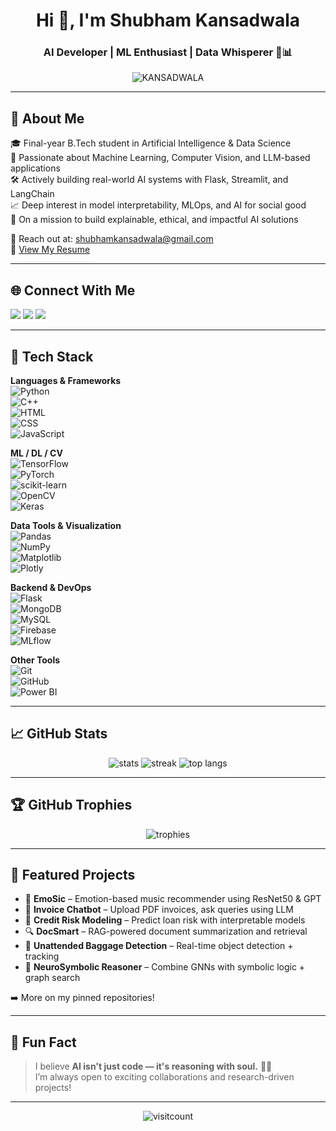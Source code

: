 <h1 align="center">Hi 👋, I'm Shubham Kansadwala</h1>
<h3 align="center">AI Developer | ML Enthusiast | Data Whisperer 🧠📊</h3>

<p align="center">
  <img src="https://komarev.com/ghpvc/?username=KANSADWALA&label=Profile%20views&color=0e75b6&style=flat" alt="KANSADWALA" />
</p>

---

## 🚀 About Me

🎓 Final-year B.Tech student in Artificial Intelligence & Data Science  
🤖 Passionate about Machine Learning, Computer Vision, and LLM-based applications  
🛠️ Actively building real-world AI systems with Flask, Streamlit, and LangChain  
📈 Deep interest in model interpretability, MLOps, and AI for social good  
🎯 On a mission to build explainable, ethical, and impactful AI solutions

📨 Reach out at: [shubhamkansadwala@gmail.com](mailto:shubhamkansadwala@gmail.com)  
📄 [View My Resume](https://drive.google.com/file/d/1nkNp_0sDzaLxGcdFn8uQITTmhRpcIY6i/view?usp=sharing)

---

## 🌐 Connect With Me
<p align="left">
  <a href="https://linkedin.com/in/shubham" target="_blank"><img src="https://img.shields.io/badge/LinkedIn-%230077B5.svg?style=for-the-badge&logo=linkedin&logoColor=white"/></a>
  <a href="https://x.com/Shubhamw2" target="_blank"><img src="https://img.shields.io/badge/X-%23121011.svg?style=for-the-badge&logo=X&logoColor=white"/></a>
  <a href="https://instagram.com/shubham" target="_blank"><img src="https://img.shields.io/badge/Instagram-%23E4405F.svg?style=for-the-badge&logo=Instagram&logoColor=white"/></a>
</p>

---

## 🧠 Tech Stack

**Languages & Frameworks**  
![Python](https://img.shields.io/badge/python-%233776AB.svg?style=for-the-badge&logo=python&logoColor=white)  
![C++](https://img.shields.io/badge/C++-%2300599C.svg?style=for-the-badge&logo=c%2B%2B&logoColor=white)  
![HTML](https://img.shields.io/badge/HTML-%23E34F26.svg?style=for-the-badge&logo=html5&logoColor=white)  
![CSS](https://img.shields.io/badge/CSS-%231572B6.svg?style=for-the-badge&logo=css3&logoColor=white)  
![JavaScript](https://img.shields.io/badge/JS-%23323330.svg?style=for-the-badge&logo=javascript&logoColor=%23F7DF1E)  

**ML / DL / CV**  
![TensorFlow](https://img.shields.io/badge/TensorFlow-%23FF6F00.svg?style=for-the-badge&logo=TensorFlow&logoColor=white)  
![PyTorch](https://img.shields.io/badge/PyTorch-%23EE4C2C.svg?style=for-the-badge&logo=PyTorch&logoColor=white)  
![scikit-learn](https://img.shields.io/badge/Scikit--Learn-%23F7931E.svg?style=for-the-badge&logo=scikit-learn&logoColor=white)  
![OpenCV](https://img.shields.io/badge/OpenCV-%23white.svg?style=for-the-badge&logo=opencv&logoColor=black)  
![Keras](https://img.shields.io/badge/Keras-%23D00000.svg?style=for-the-badge&logo=Keras&logoColor=white)

**Data Tools & Visualization**  
![Pandas](https://img.shields.io/badge/Pandas-%23150458.svg?style=for-the-badge&logo=pandas&logoColor=white)  
![NumPy](https://img.shields.io/badge/NumPy-%23013243.svg?style=for-the-badge&logo=numpy&logoColor=white)  
![Matplotlib](https://img.shields.io/badge/Matplotlib-%23ffffff.svg?style=for-the-badge&logo=Matplotlib&logoColor=black)  
![Plotly](https://img.shields.io/badge/Plotly-%233F4F75.svg?style=for-the-badge&logo=plotly&logoColor=white)  

**Backend & DevOps**  
![Flask](https://img.shields.io/badge/Flask-%23000.svg?style=for-the-badge&logo=flask&logoColor=white)  
![MongoDB](https://img.shields.io/badge/MongoDB-%234ea94b.svg?style=for-the-badge&logo=mongodb&logoColor=white)  
![MySQL](https://img.shields.io/badge/MySQL-%234479A1.svg?style=for-the-badge&logo=mysql&logoColor=white)  
![Firebase](https://img.shields.io/badge/Firebase-%23FFA611.svg?style=for-the-badge&logo=firebase&logoColor=white)  
![MLflow](https://img.shields.io/badge/MLflow-%23150528.svg?style=for-the-badge&logo=mlflow&logoColor=white)

**Other Tools**  
![Git](https://img.shields.io/badge/Git-%23F05033.svg?style=for-the-badge&logo=git&logoColor=white)  
![GitHub](https://img.shields.io/badge/GitHub-%23121011.svg?style=for-the-badge&logo=github&logoColor=white)  
![Power BI](https://img.shields.io/badge/PowerBI-%23F2C811.svg?style=for-the-badge&logo=powerbi&logoColor=black)

---

## 📈 GitHub Stats

<p align="center">
  <img src="https://github-readme-stats.vercel.app/api?username=KANSADWALA&show_icons=true&theme=tokyonight&hide_border=true" alt="stats"/>
  <img src="https://github-readme-streak-stats.herokuapp.com/?user=KANSADWALA&theme=tokyonight&hide_border=true" alt="streak"/>
  <img src="https://github-readme-stats.vercel.app/api/top-langs/?username=KANSADWALA&layout=compact&theme=tokyonight&hide_border=true" alt="top langs"/>
</p>

---

## 🏆 GitHub Trophies

<p align="center">
  <img src="https://github-profile-trophy.vercel.app/?username=KANSADWALA&theme=tokyonight&no-frame=true&row=1&column=7" alt="trophies" />
</p>

---

## 📌 Featured Projects

- 🧠 **EmoSic** – Emotion-based music recommender using ResNet50 & GPT  
- 📝 **Invoice Chatbot** – Upload PDF invoices, ask queries using LLM  
- 🔐 **Credit Risk Modeling** – Predict loan risk with interpretable models  
- 🔍 **DocSmart** – RAG-powered document summarization and retrieval  
- 🎥 **Unattended Baggage Detection** – Real-time object detection + tracking  
- 🧩 **NeuroSymbolic Reasoner** – Combine GNNs with symbolic logic + graph search

➡️ More on my pinned repositories!

---

## 🧭 Fun Fact

> I believe **AI isn't just code — it's reasoning with soul.** 🧠✨  
> I’m always open to exciting collaborations and research-driven projects!

---

<p align="center">
  <img src="https://visitcount.itsvg.in/api?id=KANSADWALA&icon=0&color=4" alt="visitcount"/>
</p>

<!-- Proudly crafted by Shubham Kansadwala -->
